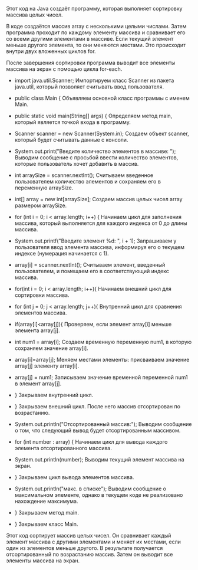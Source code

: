 Этот код на Java создаёт программу, которая выполняет сортировку массива целых чисел.

В коде создаётся массив array с несколькими целыми числами. Затем программа проходит по каждому элементу массива и сравнивает его со всеми другими элементами в массиве. Если текущий элемент меньше другого элемента, то они меняются местами. Это происходит внутри двух вложенных циклов for.

После завершения сортировки программа выводит все элементы массива на экран с помощью цикла for-each.
- import java.util.Scanner;
Импортируем класс Scanner из пакета java.util, который позволяет считывать ввод пользователя.

- public class Main {
Объявляем основной класс программы с именем Main.

- public static void main(String[] args) {
Определяем метод main, который является точкой входа в программу.

- Scanner scanner = new Scanner(System.in);
Создаем объект scanner, который будет считывать данные с консоли.

- System.out.print("Введите количество элементов в массиве: ");
Выводим сообщение с просьбой ввести количество элементов, которые пользователь хочет добавить в массив.

- int arraySize = scanner.nextInt();
Считываем введенное пользователем количество элементов и сохраняем его в переменную arraySize.

- int[] array = new int[arraySize];
Создаем массив целых чисел array размером arraySize.

- for (int i = 0; i < array.length; i++) {
Начинаем цикл для заполнения массива, который выполняется для каждого индекса от 0 до длины массива.

- System.out.printf("Введите элемент %d: ", i + 1);
Запрашиваем у пользователя ввод элемента массива, информируя его о текущем индексе (нумерация начинается с 1).

- array[i] = scanner.nextInt();
Считываем элемент, введенный пользователем, и помещаем его в соответствующий индекс массива.

- for(int i = 0; i < array.length; i++){
Начинаем внешний цикл для сортировки массива.

- for (int j = 0; j < array.length; j++){
Внутренний цикл для сравнения элементов массива.

- if(array[i]<array[j]){
Проверяем, если элемент array[i] меньше элемента array[j].

- int num1 = array[i];
Создаем временную переменную num1, в которую сохраняем значение array[i].

- array[i]=array[j];
Меняем местами элементы: присваиваем значение array[j] элементу array[i].

- array[j] = num1;
Записываем значение временной переменной num1 в элемент array[j].

- }
Закрываем внутренний цикл.

- }
Закрываем внешний цикл. После него массив отсортирован по возрастанию.

- System.out.println("Отсортированный массив:");
Выводим сообщение о том, что следующий вывод будет отсортированным массивом.

- for (int number : array) {
Начинаем цикл для вывода каждого элемента отсортированного массива.

- System.out.println(number);
Выводим текущий элемент массива на экран.

- }
Закрываем цикл вывода элементов массива.

- System.out.println("макс. в списке");
Выводим сообщение о максимальном элементе, однако в текущем коде не реализовано нахождение максимума.

- }
Закрываем метод main.

- }
Закрываем класс Main.

Этот код сортирует массив целых чисел. 
Он сравнивает каждый элемент массива с другими элементами и меняет их местами, если один из элементов меньше другого. 
В результате получается отсортированный по возрастанию массив. Затем он выводит все элементы массива на экран.